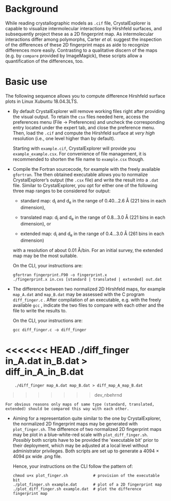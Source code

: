 

# Background

While reading crystallographic models as `.cif` file,
CrystalExplorer is capable to visualize intermolecular interactions
by Hirshfeld surfaces, and subsequently project these as a 2D
fingerprint map.  As intermolecular interactions differ among
polymorphs, Carter *et al.* suggest the inspection of the
differences of these 2D fingerprint maps as aide to recognize
differences more easily.  Contrasting to a qualitative discern of
the maps (e.g. by `compare` provided by ImageMagick), these scripts
allow a quantification of the differences, too.


# Basic use

The following sequence allows you to compute difference Hirshfeld
surface plots in Linux Xubuntu 18.04.3LTS.

-   By default CrystalExplorer will remove working files right after
    providing the visual output. To retain the `csx` files needed
    here, access the preferences menu (File -> Preferences) and
    uncheck the corresponding entry located under the expert tab, and
    close the preference menu. Then, load the `.cif` and compute the
    Hirshfeld surface at *very high* resolution (i.e., one level
    higher than by default).
    
    Starting with `example.cif`, CrystalExplorer will provide you
    `example_example.csx`.  For convenience of file management, it is
    recommended to shorten the file name to `example.csx` though.

-   Compile the Fortran sourcecode, for example with the freely
    available `gfortran`. The then obtained executable allows you to
    normalize CrystalExplorer’s output (the `.csx` file) and write the
    result into a `.dat` file. Similar to CrystalExplorer, you opt for
    either one of the following three map ranges to be considered for
    output:
    
    -   standard map: d<sub>i</sub> and d<sub>e</sub> in the range of 0.40&#x2026;2.6 &Aring;
        (221 bins in each dimension),
    
    -   translated map: d<sub>i</sub> and d<sub>e</sub> in the range of 0.8&#x2026;3.0 &Aring;
        (221 bins in each dimension), or
    
    -   extended map: d<sub>i</sub> and d<sub>e</sub> in the range of 0.4&#x2026;3.0 &Aring;
        (261 bins in each dimension)
    
    with a resolution of about 0.01 &Aring;/bin. For an initial survey,
    the extended map may be the most suitable.
    
    On the CLI, your instructions are:
    
        gfortran fingerprint.F90 -o fingerprint.x
        ./fingerprint.x in.cxs [standard | translated | extended] out.dat

-   The difference between two normalized 2D Hirshfeld maps, for
    example `map_A.dat` and `map_B.dat` may be assessed with the C
    program `diff_finger.c` . After compilation of an executable,
    e.g. with the freely available `gcc` , indicate the two files to
    compare with each other and the file to write the results to.
    
    On the CLI, your instructions are:
    
        gcc diff_finger.c -o diff_finger
<<<<<<< HEAD
        ./diff_finger in_A.dat in_B.dat > diff_in_A_in_B.dat
=======
        ./diff_finger map_A.dat map_B.dat > diff_map_A_map_B.dat
>>>>>>> dev_nbehrnd
    
    For obvious reasons only maps of same type (standard, translated,
    extended) should be compared this way with each other.

-   Aiming for a representation quite similar to the one by
    CrystalExplorer, the normalized 2D fingerprint maps may be
    generated with `plot_finger.sh`.  The difference of two normalized
    2D fingerprint maps may be plot in a blue-white-red scale with
    `plot_diff_finger.sh`.  *Possibly* both scripts have to be
    provided the 'executable bit' prior to their deployment, which may
    be adjusted at a local level without administrator privileges.
    Both scripts are set up to generate a 4094 &times; 4094 px wide
    .png file.
    
    Hence, your instructions on the CLI follow the pattern of:
    
        chmod u+x plot_finger.sh           # provision of the executable bit
        ./plot_finger.sh example.dat       # plot of a 2D fingerprint map
        ./plot_diff_finger.sh example.dat  # plot the difference fingerprint map

